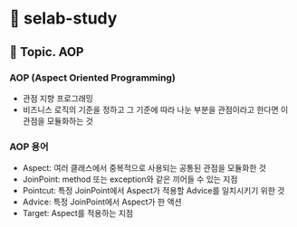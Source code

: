 # :book: selab-study
## :pushpin: Topic. AOP 


### AOP (Aspect Oriented Programming)

- 관점 지향 프로그래밍
- 비즈니스 로직의 기준을 정하고 그 기준에 따라 나눈 부분을 관점이라고 한다면 이 관점을 모듈화하는 것

### AOP 용어
- Aspect: 여러 클래스에서 중복적으로 사용되는 공통된 관점을 모듈화한 것
- JoinPoint: method 또는 exception와 같은 끼어들 수 있는 지점
- Pointcut: 특정 JoinPoint에서 Aspect가 적용할 Advice를 일치시키기 위한 것
- Advice: 특정 JoinPoint에서 Aspect가 한 액션
- Target: Aspect를 적용하는 지점